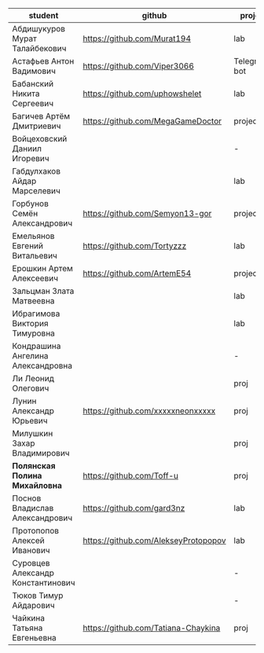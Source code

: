 | student                           | github                              | project      | cp1 | cp2 | grade |
| --------------------------------- | ----------------------------------- | ------------ | --- | --- | ----- |
| Абдишукуров Мурат Талайбекович    | https://github.com/Murat194         | lab          |     |     |       |
| Астафьев Антон Вадимович          | https://github.com/Viper3066        | Telegram-bot |     |     |       |
| Бабанский Никита Сергеевич        | https://github.com/uphowshelet      | lab          |     |     |       |
| Багичев Артём Дмитриевич          | https://github.com/MegaGameDoctor   | project      |     |     |       |
| Войцеховский Даниил Игоревич      |                                     | -            |     |     |       |
| Габдулхаков Айдар Марселевич      |                                     | lab          |     |     |       |
| Горбунов Семён Александрович      | https://github.com/Semyon13-gor     | project      |     |     |       |
| Емельянов Евгений Витальевич      | https://github.com/Tortyzzz         | lab          |     |     |       |
| Ерошкин Артем Алексеевич          | https://github.com/ArtemE54         | project      |     |     |       |
| Зальцман Злата Матвеевна          |                                     | lab          |     |     |       |
| Ибрагимова Виктория Тимуровна     |                                     | lab          |     |     |       |
| Кондрашина Ангелина Александровна |                                     | -            |     |     |       |
| Ли Леонид Олегович                |                                     | proj         |     |     |       |
| Лунин Александр Юрьевич           | https://github.com/xxxxxneonxxxxx   | proj         |     |     |       |
| Милушкин Захар Владимирович       |                                     | proj         |     |     |       |
| **Полянская Полина Михайловна**   | https://github.com/Toff-u           | proj         |     |     |       |
| Поснов Владислав Александрович    |https://github.com/gard3nz           | lab          |     |     |       |
| Протопопов Алексей Иванович       | https://github.com/AlekseyProtopopov| lab          |     |     |       |
| Суровцев Александр Константинович |                                     | -            |     |     |       |
| Тюков Тимур Айдарович             |                                     | -            |     |     |       |
| Чайкина Татьяна Евгеньевна        | https://github.com/Tatiana-Chaykina | proj         |     |     |       |
